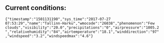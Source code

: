 ## Current conditions: 
 ``` {"timestamp":"1501131190","sys_time":"2017-07-27 07:53:29","name":"Tallinn-Harku","wmocode":"26038","phenomenon":"Few clouds","visibility":"20.0","precipitations":"0","airpressure":"1005.2","relativehumidity":"84","airtemperature":"18.1","winddirection":"97","windspeed":"3.2","windspeedmax":"4.6"} ```
